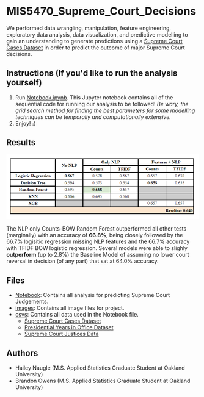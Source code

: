 # MIS5470_Supreme_Court_Decisions
We performed data wrangling, manipulation, feature engineering, exploratory data analysis, data visualization, and predictive modelling to gain an understanding to generate predictions using a [Supreme Court Cases Dataset](https://www.kaggle.com/datasets/deepcontractor/supreme-court-judgment-prediction/data) in order to predict the outcome of major Supreme Court decisions. 

## Instructions (If you'd like to run the analysis yourself)
1. Run [Notebook.ipynb](https://github.com/brandonowens24/MIS5470_Supreme_Court_Decisions/blob/main/Notebook.ipynb).
This Jupyter notebook contains all of the sequential code for running our analysis to be followed! *Be wary, the grid search method for finding the best parameters for some modelling techniques can be temporally and computationally extensive.*
3.  Enjoy! :)  

## Results
![Results](https://github.com/brandonowens24/MIS5470_Supreme_Court_Decisions/blob/main/images/sc_results.png)

The NLP only Counts-BOW Random Forest outperformed all other tests (marginally) with an accuracy of **66.8%**, being closely followed by the 66.7% logisitic regression missing NLP features and the 66.7% accuracy with TFIDF BOW logistic regression. Several models were able to slighly **outperform** (up to 2.8%) the Baseline Model of assuming no lower court reversal in decision (of any part) that sat at 64.0% accuracy. 

## Files
* [Notebook](https://github.com/brandonowens24/MIS5470_Supreme_Court_Decisions/blob/main/Notebook.ipynb): Contains all analysis for predicting Supreme Court Judgements.
* [images](https://github.com/brandonowens24/MIS5470_Supreme_Court_Decisions/tree/main/images): Contains all image files for project.
* [csvs](https://github.com/brandonowens24/MIS5470_Supreme_Court_Decisions/tree/main/csvs): Contains all data used in the Notebook file.
    * [Supreme Court Cases Dataset](https://www.kaggle.com/datasets/deepcontractor/supreme-court-judgment-prediction/data)
    * [Presidential Years in Office Dataset](https://github.com/awhstin/Dataset-List/blob/master/presidents.csv)
    * [Supreme Court Justices Data](https://supreme.justia.com/justices/)

## Authors
* Hailey Naugle (M.S. Applied Statistics Graduate Student at Oakland University)
* Brandon Owens (M.S. Applied Statistics Graduate Student at Oakland University)
